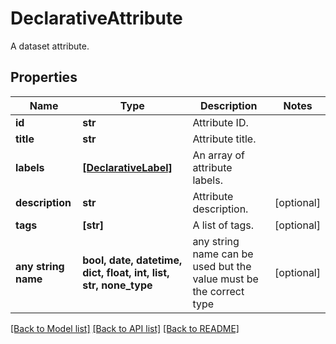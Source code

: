 # DeclarativeAttribute

A dataset attribute.

## Properties
Name | Type | Description | Notes
------------ | ------------- | ------------- | -------------
**id** | **str** | Attribute ID. | 
**title** | **str** | Attribute title. | 
**labels** | [**[DeclarativeLabel]**](DeclarativeLabel.md) | An array of attribute labels. | 
**description** | **str** | Attribute description. | [optional] 
**tags** | **[str]** | A list of tags. | [optional] 
**any string name** | **bool, date, datetime, dict, float, int, list, str, none_type** | any string name can be used but the value must be the correct type | [optional]

[[Back to Model list]](../README.md#documentation-for-models) [[Back to API list]](../README.md#documentation-for-api-endpoints) [[Back to README]](../README.md)


